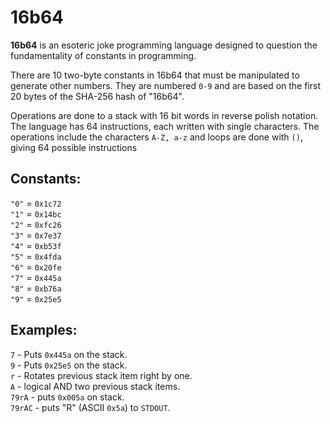 # 16b64

**16b64** is an esoteric joke programming language designed to question the fundamentality of constants in programming. 

There are 10 two-byte constants in 16b64 that must be manipulated to generate other numbers. They are numbered `0-9` and are based on the first 20 bytes of the SHA-256 hash of "16b64". 

Operations are done to a stack with 16 bit words in reverse polish notation. The language has 64 instructions, each written with single characters. The operations include the characters `A-Z, a-z` and loops are done with `()`, giving 64 possible instructions

## Constants:

`"0"` = `0x1c72`  
`"1"` = `0x14bc`  
`"2"` = `0xfc26`  
`"3"` = `0x7e37`  
`"4"` = `0xb53f`  
`"5"` = `0x4fda`  
`"6"` = `0x20fe`  
`"7"` = `0x445a`  
`"8"` = `0xb76a`  
`"9"` = `0x25e5`  

## Examples:
`7` - Puts `0x445a` on the stack.  
`9` - Puts `0x25e5` on the stack.  
`r` - Rotates previous stack item right by one.  
`A` - logical AND two previous stack items.  
`79rA` - puts `0x005a` on stack.  
`79rAC` - puts "R" (ASCII `0x5a`) to `STDOUT`.  
